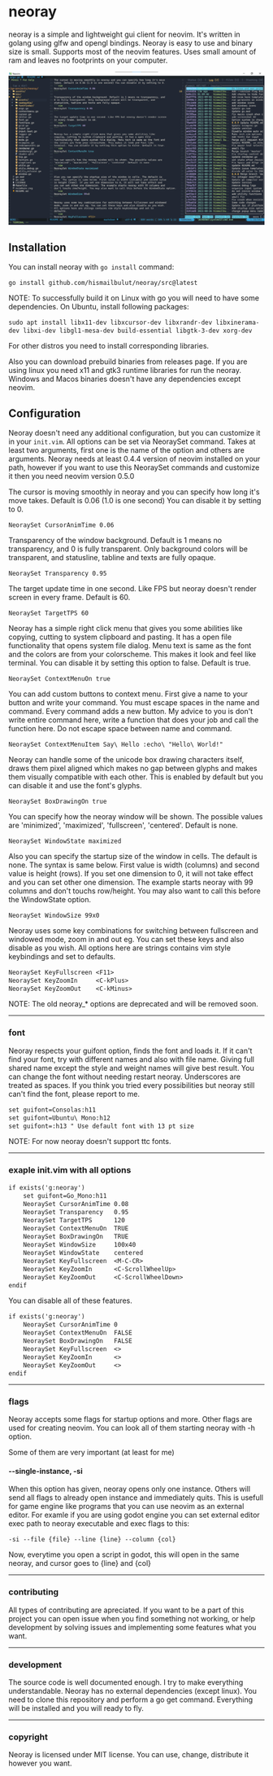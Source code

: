 # neoray

neoray is a simple and lightweight gui client for neovim. It's written in
golang using glfw and opengl bindings. Neoray is easy to use and binary size
is small. Supports most of the neovim features. Uses small amount of ram and
leaves no footprints on your computer.

![Screenshot](./assets/neoray-dark.png)

## Installation

You can install neoray with `go install` command:
```
go install github.com/hismailbulut/neoray/src@latest
```

NOTE: To successfully build it on Linux with go you will need to have some
dependencies. On Ubuntu, install following packages:
```
sudo apt install libx11-dev libxcursor-dev libxrandr-dev libxinerama-dev libxi-dev libgl1-mesa-dev build-essential libgtk-3-dev xorg-dev
```
For other distros you need to install corresponding libraries.

Also you can download prebuild binaries from releases page. If you are using
linux you need x11 and gtk3 runtime libraries for run the neoray. Windows and
Macos binaries doesn't have any dependencies except neovim.

## Configuration

Neoray doesn't need any additional configuration, but you can customize it in
your `init.vim`. All options can be set via NeoraySet command. Takes at least
two arguments, first one is the name of the option and others are arguments.
Neoray needs at least 0.4.4 version of neovim installed on your path, however
if you want to use this NeoraySet commands and customize it then you need neovim
version 0.5.0

The cursor is moving smoothly in neoray and you can specify how long it's move
takes. Default is 0.06 (1.0 is one second) You can disable it by setting to 0.
```vim
NeoraySet CursorAnimTime 0.06
```

Transparency of the window background. Default is 1 means no transparency, and
0 is fully transparent. Only background colors will be transparent, and
statusline, tabline and texts are fully opaque.
```vim
NeoraySet Transparency 0.95
```

The target update time in one second. Like FPS but neoray doesn't render screen
in every frame. Default is 60.
```vim
NeoraySet TargetTPS 60
```

Neoray has a simple right click menu that gives you some abilities like
copying, cutting to system clipboard and pasting. It has a open file
functionality that opens system file dialog. Menu text is same as the font and
the colors are from your colorscheme. This makes it look and feel like
terminal. You can disable it by setting this option to false. Default is true.
```vim
NeoraySet ContextMenuOn true
```

You can add custom buttons to context menu. First give a name to your button
and write your command. You must escape spaces in the name and command. Every
command adds a new button. My advice to you is don't write entire command here,
write a function that does your job and call the function here. Do not escape
space between name and command.
```vim
NeoraySet ContextMenuItem Say\ Hello :echo\ "Hello\ World!"
```

Neoray can handle some of the unicode box drawing characters itself, draws them
pixel aligned which makes no gap between glyphs and makes them visually
compatible with each other. This is enabled by default but you can disable it
and use the font's glyphs.
```vim
NeoraySet BoxDrawingOn true
```

You can specify how the neoray window will be shown. The possible values are
'minimized', 'maximized', 'fullscreen', 'centered'. Default is none.
```vim
NeoraySet WindowState maximized
```

Also you can specify the startup size of the window in cells. The default is
none. The syntax is same below. First value is width (columns) and second value
is height (rows). If you set one dimension to 0, it will not take effect and
you can set other one dimension. The example starts neoray with 99 columns and
don't touchs row/height. You may also want to call this before the WindowState option.
```vim
NeoraySet WindowSize 99x0
```

Neoray uses some key combinations for switching between fullscreen and windowed
mode, zoom in and out eg. You can set these keys and also disable as you wish.
All options here are strings contains vim style keybindings and set to
defaults.
```vim
NeoraySet KeyFullscreen <F11>
NeoraySet KeyZoomIn     <C-kPlus>
NeoraySet KeyZoomOut    <C-kMinus>
```

NOTE: The old neoray_* options are deprecated and will be removed soon.
___
### font
Neoray respects your guifont option, finds the font and loads it. If it can't
find your font, try with different names and also with file name. Giving full
shared name except the style and weight names will give best result. You can
change the font without needing restart neoray. Underscores are treated as
spaces. If you think you tried every possibilities but neoray still can't find
the font, please report to me.
```vim
set guifont=Consolas:h11
set guifont=Ubuntu\ Mono:h12
set guifont=:h13 " Use default font with 13 pt size
```
NOTE: For now neoray doesn't support ttc fonts.
___
### exaple init.vim with all options
```vim
if exists('g:neoray')
    set guifont=Go_Mono:h11
    NeoraySet CursorAnimTime 0.08
    NeoraySet Transparency   0.95
    NeoraySet TargetTPS      120
    NeoraySet ContextMenuOn  TRUE
    NeoraySet BoxDrawingOn   TRUE
    NeoraySet WindowSize     100x40
    NeoraySet WindowState    centered
    NeoraySet KeyFullscreen  <M-C-CR>
    NeoraySet KeyZoomIn      <C-ScrollWheelUp>
    NeoraySet KeyZoomOut     <C-ScrollWheelDown>
endif
```

You can disable all of these features.
```vim
if exists('g:neoray')
    NeoraySet CursorAnimTime 0
    NeoraySet ContextMenuOn  FALSE
    NeoraySet BoxDrawingOn   FALSE
    NeoraySet KeyFullscreen  <>
    NeoraySet KeyZoomIn      <>
    NeoraySet KeyZoomOut     <>
endif
```
___
### flags
Neoray accepts some flags for startup options and more. Other flags are used
for creating neovim. You can look all of them starting neoray with -h option.

Some of them are very important (at least for me)

#### --single-instance, -si
When this option has given, neoray opens only one instance. Others will send
all flags to already open instance and immediately quits. This is usefull for
game engine like programs that you can use neovim as an external editor. For
examle if you are using godot engine you can set external editor exec path to
neoray executable and exec flags to this:
```
-si --file {file} --line {line} --column {col}
```
Now, everytime you open a script in godot, this will open in the same neoray,
and cursor goes to {line} and {col}
___
### contributing
All types of contributing are apreciated. If you want to be a part of this
project you can open issue when you find something not working, or help
development by solving issues and implementing some features what you want.
___
### development
The source code is well documented enough. I try to make everything
understandable. Neoray has no external dependencies (except linux). You need to
clone this repository and perform a go get command. Everything will be
installed and you will ready to fly.
___
### copyright
Neoray is licensed under MIT license. You can use, change, distribute it
however you want.
